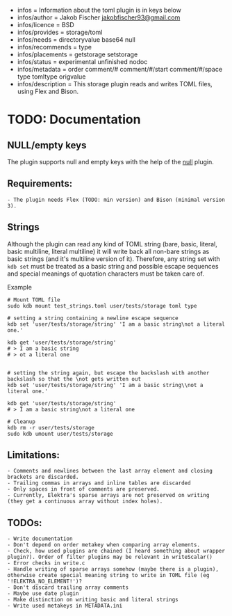 - infos = Information about the toml plugin is in keys below
- infos/author = Jakob Fischer <jakobfischer93@gmail.com>
- infos/licence = BSD
- infos/provides = storage/toml
- infos/needs = directoryvalue base64 null
- infos/recommends = type
- infos/placements = getstorage setstorage
- infos/status = experimental unfinished nodoc
- infos/metadata = order comment/# comment/#/start comment/#/space type tomltype origvalue
- infos/description = This storage plugin reads and writes TOML files, using Flex and Bison.

# TODO: Documentation

## NULL/empty keys
The plugin supports null and empty keys with the help of the [null](../null/README.md) plugin.

## Requirements:

    - The plugin needs Flex (TODO: min version) and Bison (minimal version 3).

## Strings
Although the plugin can read any kind of TOML string (bare, basic, literal, basic multiline, literal multiline) it will write back all non-bare strings as basic strings (and it's multiline version of it).
Therefore, any string set with `kdb set` must be treated as a basic string and possible escape sequences and special meanings of quotation characters must be taken care of.

Example
```
# Mount TOML file
sudo kdb mount test_strings.toml user/tests/storage toml type

# setting a string containing a newline escape sequence
kdb set 'user/tests/storage/string' 'I am a basic string\not a literal one.'

kdb get 'user/tests/storage/string'
# > I am a basic string
# > ot a literal one


# setting the string again, but escape the backslash with another backslash so that the \not gets written out
kdb set 'user/tests/storage/string' 'I am a basic string\\not a literal one.'

kdb get 'user/tests/storage/string'
# > I am a basic string\not a literal one

# Cleanup
kdb rm -r user/tests/storage
sudo kdb umount user/tests/storage
```

## Limitations:

	- Comments and newlines between the last array element and closing brackets are discarded.
	- Trailing commas in arrays and inline tables are discarded
	- Only spaces in front of comments are preserved.
	- Currently, Elektra's sparse arrays are not preserved on writing (they get a continuous array without index holes).

## TODOs:

	- Write documentation
	- Don't depend on order metakey when comparing array elements.
	- Check, how used plugins are chained (I heard something about wrapper plugin?). Order of filter plugins may be relevant in writeScalar()
	- Error checks in write.c
	- Handle writing of sparse arrays somehow (maybe there is a plugin), otherwise create special meaning string to write in TOML file (eg '!ELEKTRA_NO_ELEMENT!')?
	- Don't discard trailing array comments
	- Maybe use date plugin
	- Make distinction on writing basic and literal strings
	- Write used metakeys in METADATA.ini
